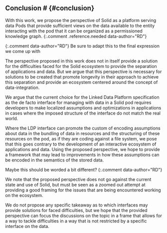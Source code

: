 ## Conclusion # {#conclusion}
<!-- With this work, we propose perspective of Solid as ...  -->
With this work, we propose the perspective of Solid as a platform serving data Pods that provide sufficient views on the data available to the entity interacting with the pod that it can be organized as a permissioned knowledge graph.
{:.comment .reference.needed data-author="RD"}

{:.comment data-author="RD"}
Be sure to adapt this to the final expression we come up with


<!-- Argue this perspective in itself does not solve the existing difficulties in interoperability  -->
The perspective proposed in this work does not in itself provide a solution for the difficulties faced for the Solid ecosystem to provide the separation of applications and data.
But we argue that this perspective is necessary for solutions to be created that promote longevity in their approach to achieve this separation and provide an ecosystem centered around the concept of data-integration.

<!-- Make case that LDP limits the innovation surface for Solid -->
We argue that the current choice for the Linked Data Platform specification as the de facto interface for managing with data in a Solid pod requires developers to make localized assumptions and optimizations in applications in cases where the imposed structure of the interface do not match the real world.
<!-- Where LDP can promote assumptions over the API -> we need to get these assumptions in the data as semantics  -->
Where the LDP interface can promote the custom of encoding assumptions about data in the bundling of data in resources and the structuring of these resources on the pod, as if they are coding against a file system, we pose that this goes contrary to the development of an interactive ecosystem of applications and data.
Using the proposed perspective, we hope to provide a framework that may lead to improvements in how these assumptions can be encoded in the semantics of the stored data.

Maybe this should be worded a bit different?
{:.comment data-author="RD"}

<!-- The perspective continues from the current state of solid and is completely compatible with the current state -->
We note that the proposed perspective does not go against the current state and use of Solid, but must be seen as a zoomed out attempt at providing a good framing for the issues that are being encountered working on the ecosystem.
<!-- The goal of this work is to provide a perspective on the identity of Solid that can help in future work on the topic -->
We do not propose any specific takeaway as to which interfaces may provide solutions for faced difficulties, but we hope that the provided perspective can focus the discussions on the topic in a frame that allows for a way to tackle difficulties in a way that is not restricted by a specific interface on the data.






<!-- -------------------

The insights proposed in this work are crucial to eliminate 
the dependency of Solid apps on concrete APIs.
Local assumptions about the shape and organization of data creating localized APIs for applications over the Linked Data Platform interface exposed by Solid data pods provide local optimizations for data discovery, querying performance and more, but hurt the ecosystem as a whole, as assumptions and biases in the organization and discovery of data are not shared across the ecosystem.

The framing of Solid pods as a Knowledge Graph exposed over a multitude of APIs contrary to a data source organized using the Linked Data Platform specification enables us to think more about 
with the goal of reducing local assumptions and optimizations in apps for reasons of longevity. The API over which data is exposed over the Web is a means to an end, and should not define the platform. -->
